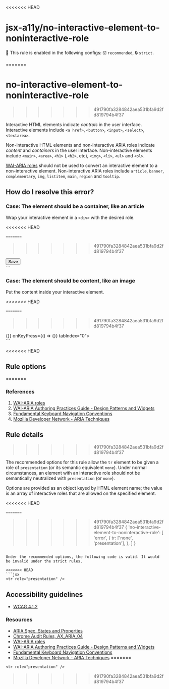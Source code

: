 <<<<<<< HEAD
# jsx-a11y/no-interactive-element-to-noninteractive-role

💼 This rule is enabled in the following configs: ☑️ `recommended`, 🔒 `strict`.

<!-- end auto-generated rule header -->
=======
# no-interactive-element-to-noninteractive-role
>>>>>>> 491790fa3284842aea531bfa9d2fd819794b4f37

Interactive HTML elements indicate _controls_ in the user interface. Interactive elements include `<a href>`, `<button>`, `<input>`, `<select>`, `<textarea>`.

Non-interactive HTML elements and non-interactive ARIA roles indicate _content_ and _containers_ in the user interface. Non-interactive elements include `<main>`, `<area>`, `<h1>` (,`<h2>`, etc), `<img>`, `<li>`, `<ul>` and `<ol>`.

[WAI-ARIA roles](https://www.w3.org/TR/wai-aria-1.1/#usage_intro) should not be used to convert an interactive element to a non-interactive element. Non-interactive ARIA roles include `article`, `banner`, `complementary`, `img`, `listitem`, `main`, `region` and `tooltip`.

## How do I resolve this error?

### Case: The element should be a container, like an article

Wrap your interactive element in a `<div>` with the desired role.

<<<<<<< HEAD
```jsx
=======
```
>>>>>>> 491790fa3284842aea531bfa9d2fd819794b4f37
<div role="article">
  <button>Save</button>
</div>
```

### Case: The element should be content, like an image

Put the content inside your interactive element.

<<<<<<< HEAD
```jsx
=======
```
>>>>>>> 491790fa3284842aea531bfa9d2fd819794b4f37
<div
  role="button"
  onClick={() => {}}
  onKeyPress={() => {}}
  tabIndex="0">
  <div role="img" aria-label="Save" />
</div>
```

<<<<<<< HEAD
## Rule options
=======
### References

  1. [WAI-ARIA roles](https://www.w3.org/TR/wai-aria-1.1/#usage_intro)
  1. [WAI-ARIA Authoring Practices Guide - Design Patterns and Widgets](https://www.w3.org/TR/wai-aria-practices-1.1/#aria_ex)
  1. [Fundamental Keyboard Navigation Conventions](https://www.w3.org/TR/wai-aria-practices-1.1/#kbd_generalnav)
  1. [Mozilla Developer Network - ARIA Techniques](https://developer.mozilla.org/en-US/docs/Web/Accessibility/ARIA/ARIA_Techniques/Using_the_button_role#Keyboard_and_focus)

## Rule details
>>>>>>> 491790fa3284842aea531bfa9d2fd819794b4f37

The recommended options for this rule allow the `tr` element to be given a role of `presentation` (or its semantic equivalent `none`). Under normal circumstances, an element with an interactive role should not be semantically neutralized with `presentation` (or `none`).

Options are provided as an object keyed by HTML element name; the value is an array of interactive roles that are allowed on the specified element.

<<<<<<< HEAD
```js
=======
```
>>>>>>> 491790fa3284842aea531bfa9d2fd819794b4f37
{
  'no-interactive-element-to-noninteractive-role': [
    'error',
    {
      tr: ['none', 'presentation'],
    },
  ]
}
```

Under the recommended options, the following code is valid. It would be invalid under the strict rules.

<<<<<<< HEAD
```jsx
<tr role="presentation" />
```

## Accessibility guidelines

- [WCAG 4.1.2](https://www.w3.org/WAI/WCAG21/Understanding/name-role-value)

### Resources

- [ARIA Spec, States and Properties](https://www.w3.org/TR/wai-aria/#states_and_properties)
- [Chrome Audit Rules, AX_ARIA_04](https://github.com/GoogleChrome/accessibility-developer-tools/wiki/Audit-Rules#ax_aria_04)
- [WAI-ARIA roles](https://www.w3.org/TR/wai-aria-1.1/#usage_intro)
- [WAI-ARIA Authoring Practices Guide - Design Patterns and Widgets](https://www.w3.org/TR/wai-aria-practices-1.1/#aria_ex)
- [Fundamental Keyboard Navigation Conventions](https://www.w3.org/TR/wai-aria-practices-1.1/#kbd_generalnav)
- [Mozilla Developer Network - ARIA Techniques](https://developer.mozilla.org/en-US/docs/Web/Accessibility/ARIA/ARIA_Techniques/Using_the_button_role#Keyboard_and_focus)
=======
```
<tr role="presentation" />
```
>>>>>>> 491790fa3284842aea531bfa9d2fd819794b4f37
